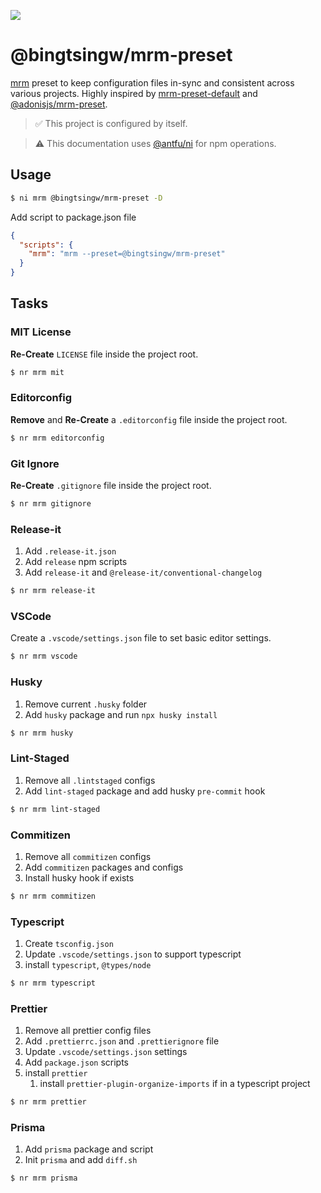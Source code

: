 ![](https://res.cloudinary.com/adonisjs/image/upload/q_100/v1547549861/mrm_entbte.png)

# @bingtsingw/mrm-preset

[mrm](https://github.com/sapegin/mrm) preset to keep configuration files in-sync and consistent across various projects. Highly inspired by [mrm-preset-default](https://github.com/sapegin/mrm/tree/master/packages/mrm-preset-default) and [@adonisjs/mrm-preset](https://github.com/adonisjs/mrm-preset).

> :white_check_mark: This project is configured by itself.

> :warning: This documentation uses [@antfu/ni](https://github.com/antfu/ni) for npm operations.

## Usage

```bash
$ ni mrm @bingtsingw/mrm-preset -D
```

Add script to package.json file

```json
{
  "scripts": {
    "mrm": "mrm --preset=@bingtsingw/mrm-preset"
  }
}
```

## Tasks

### MIT License

**Re-Create** `LICENSE` file inside the project root.

```bash
$ nr mrm mit
```

### Editorconfig

**Remove** and **Re-Create** a `.editorconfig` file inside the project root.

```bash
$ nr mrm editorconfig
```

### Git Ignore

**Re-Create** `.gitignore` file inside the project root.

```bash
$ nr mrm gitignore
```

### Release-it

1. Add `.release-it.json`
2. Add `release` npm scripts
3. Add `release-it` and `@release-it/conventional-changelog`

```bash
$ nr mrm release-it
```

### VSCode

Create a `.vscode/settings.json` file to set basic editor settings.

```bash
$ nr mrm vscode
```

### Husky

1. Remove current `.husky` folder
2. Add `husky` package and run `npx husky install`

```bash
$ nr mrm husky
```

### Lint-Staged

1. Remove all `.lintstaged` configs
2. Add `lint-staged` package and add husky `pre-commit` hook

```bash
$ nr mrm lint-staged
```

### Commitizen

1. Remove all `commitizen` configs
2. Add `commitizen` packages and configs
3. Install husky hook if exists

```bash
$ nr mrm commitizen
```

### Typescript

1. Create `tsconfig.json`
2. Update `.vscode/settings.json` to support typescript
3. install `typescript`, `@types/node`

```bash
$ nr mrm typescript
```

### Prettier

1. Remove all prettier config files
2. Add `.prettierrc.json` and `.prettierignore` file
3. Update `.vscode/settings.json` settings
4. Add `package.json` scripts
5. install `prettier`
   1. install `prettier-plugin-organize-imports` if in a typescript project

```bash
$ nr mrm prettier
```

### Prisma

1. Add `prisma` package and script
2. Init `prisma` and add `diff.sh`

```bash
$ nr mrm prisma
```
